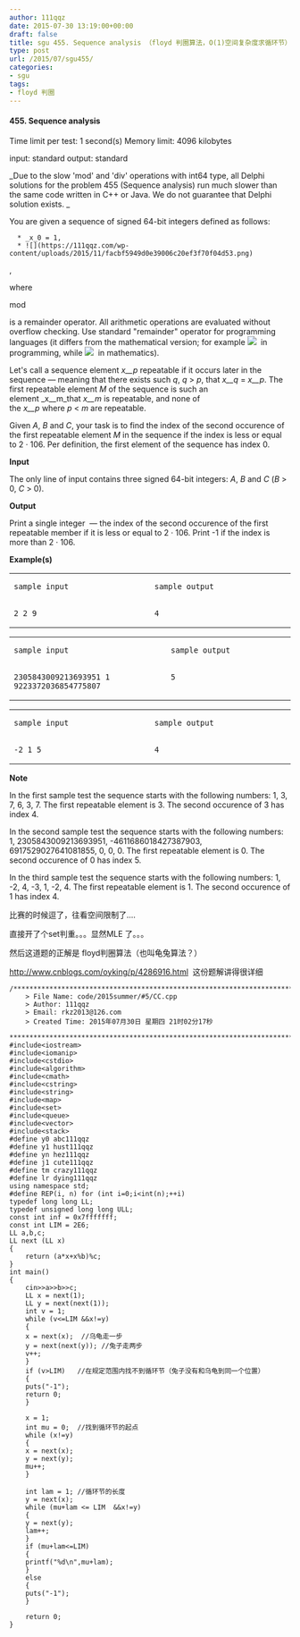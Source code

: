 ```yaml
---
author: 111qqz
date: 2015-07-30 13:19:00+00:00
draft: false
title: sgu 455. Sequence analysis （floyd 判圈算法，O(1)空间复杂度求循环节）
type: post
url: /2015/07/sgu455/
categories:
- sgu
tags:
- floyd 判圈
---
```





#### 455. Sequence analysis







Time limit per test: 1 second(s)
Memory limit: 4096 kilobytes




input: standard
output: standard


_Due to the slow 'mod' and 'div' operations with int64 type, all Delphi solutions for the problem 455 (Sequence analysis) run much slower than the same code written in C++ or Java. We do not guarantee that Delphi solution exists. _

You are given a sequence of signed 64-bit integers defined as follows:



	  * _x_0 = 1,
	  * ![](https://111qqz.com/wp-content/uploads/2015/11/facbf5949d0e39006c20ef3f70f04d53.png)
,

where

mod

is a remainder operator. All arithmetic operations are evaluated without overflow checking. Use standard "remainder" operator for programming languages (it differs from the mathematical version; for example ![](https://111qqz.com/wp-content/uploads/2015/11/c8b76878f844d236c2e2d90d05676c25.png)
 in programming, while ![](https://111qqz.com/wp-content/uploads/2015/11/cbf91ed48f465270e2a7c47cd355f9fb.png)
 in mathematics).

Let's call a sequence element _x__p_ repeatable if it occurs later in the sequence — meaning that there exists such _q_, _q_ > _p_, that _x__q_ = _x__p_. The first repeatable element _M_ of the sequence is such an element _x__m_that _x__m_ is repeatable, and none of the _x__p_ where _p_ < _m_ are repeatable.

Given _A_, _B_ and _C_, your task is to find the index of the second occurence of the first repeatable element _M_ in the sequence if the index is less or equal to 2 · 106. Per definition, the first element of the sequence has index 0.


**Input**


The only line of input contains three signed 64-bit integers: _A_, _B_ and _C_ (_B_ > 0, _C_ > 0).


**Output**


Print a single integer  — the index of the second occurence of the first repeatable member if it is less or equal to 2 · 106. Print -1 if the index is more than 2 · 106.


**Example(s)**


<table cellpadding="4" cellspacing="0" >
<tbody >
<tr >

<td width="400" valign="top" >

    
    sample input



</td>

<td width="400" valign="top" >

    
    sample output



</td>
</tr>
<tr >

<td width="400" valign="top" >

    
    2 2 9
    



</td>

<td width="400" valign="top" >

    
    4
    



</td>
</tr>
</tbody>
</table>

<table cellpadding="4" cellspacing="0" >
<tbody >
<tr >

<td width="400" valign="top" >

    
    sample input



</td>

<td width="400" valign="top" >

    
    sample output



</td>
</tr>
<tr >

<td width="400" valign="top" >

    
    2305843009213693951 1 9223372036854775807
    



</td>

<td width="400" valign="top" >

    
    5
    



</td>
</tr>
</tbody>
</table>

<table cellpadding="4" cellspacing="0" >
<tbody >
<tr >

<td width="400" valign="top" >

    
    sample input



</td>

<td width="400" valign="top" >

    
    sample output



</td>
</tr>
<tr >

<td width="400" valign="top" >

    
    -2 1 5
    



</td>

<td width="400" valign="top" >

    
    4
    



</td>
</tr>
</tbody>
</table>



**Note**


In the first sample test the sequence starts with the following numbers: 1, 3, 7, 6, 3, 7. The first repeatable element is 3. The second occurence of 3 has index 4.

In the second sample test the sequence starts with the following numbers: 1, 2305843009213693951, -4611686018427387903, 6917529027641081855, 0, 0, 0. The first repeatable element is 0. The second occurence of 0 has index 5.

In the third sample test the sequence starts with the following numbers: 1, -2, 4, -3, 1, -2, 4. The first repeatable element is 1. The second occurence of 1 has index 4.



比赛的时候逗了，往看空间限制了....

直接开了个set判重。。。显然MLE 了。。。

然后这道题的正解是 floyd判圈算法（也叫龟兔算法？）

http://www.cnblogs.com/oyking/p/4286916.html  这份题解讲得很详细
 

    
    /*************************************************************************
    	> File Name: code/2015summer/#5/CC.cpp
    	> Author: 111qqz
    	> Email: rkz2013@126.com 
    	> Created Time: 2015年07月30日 星期四 21时02分17秒
     ************************************************************************/
    #include<iostream>
    #include<iomanip>
    #include<cstdio>
    #include<algorithm>
    #include<cmath>
    #include<cstring>
    #include<string>
    #include<map>
    #include<set>
    #include<queue>
    #include<vector>
    #include<stack>
    #define y0 abc111qqz
    #define y1 hust111qqz
    #define yn hez111qqz
    #define j1 cute111qqz
    #define tm crazy111qqz
    #define lr dying111qqz
    using namespace std;
    #define REP(i, n) for (int i=0;i<int(n);++i)  
    typedef long long LL;
    typedef unsigned long long ULL;
    const int inf = 0x7fffffff;
    const int LIM = 2E6;
    LL a,b,c;
    LL next (LL x)
    {
        return (a*x+x%b)%c;
    }
    int main()
    {
        cin>>a>>b>>c;
        LL x = next(1);
        LL y = next(next(1));
        int v = 1;
        while (v<=LIM &&x!=y)
        {
    	x = next(x);  //乌龟走一步
    	y = next(next(y)); //兔子走两步
    	v++;
        }
        if (v>LIM)   //在规定范围内找不到循环节（兔子没有和乌龟到同一个位置）
        {
    	puts("-1");  
    	return 0;
        }
    
        x = 1;
        int mu = 0;  //找到循环节的起点
        while (x!=y) 
        {
    	x = next(x);
    	y = next(y);
    	mu++;
        }
        
        int lam = 1; //循环节的长度
        y = next(x);
        while (mu+lam <= LIM  &&x!=y)
        {
    	y = next(y);
    	lam++;
        }
        if (mu+lam<=LIM)
        {
    	printf("%d\n",mu+lam);
        }
        else
        {
    	puts("-1");
        }
    
    	return 0;
    }
    



